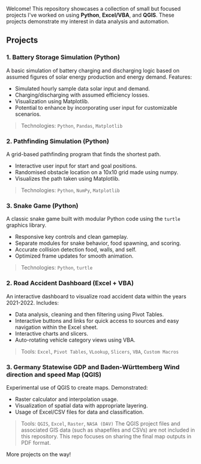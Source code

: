  
Welcome! This repository showcases a collection of small but focused projects I've worked on using **Python**, **Excel/VBA**, and **QGIS**. These projects demonstrate my interest in data analysis and automation.

## Projects


### 1. Battery Storage Simulation (Python)
A basic simulation of battery charging and discharging logic based on assumed figures of solar energy production and energy demand. 
Features:
- Simulated hourly sample data solar input and demand.
- Charging/discharging with assumed efficiency losses.
- Visualization using Matplotlib.
- Potential to enhance by incorporating user input for customizable scenarios.
> Technologies: `Python`, `Pandas`, `Matplotlib`

### 2. Pathfinding Simulation (Python)
A grid-based pathfinding program that finds the shortest path.  
- Interactive user input for start and goal positions.  
- Randomised obstacle location on a 10x10 grid made using numpy.  
- Visualizes the path taken using Matplotlib. 
> Technologies: `Python`, `NumPy`, `Matplotlib`

### 3. Snake Game (Python)
A classic snake game built with modular Python code using the `turtle` graphics library.  
- Responsive key controls and clean gameplay.
- Separate modules for snake behavior, food spawning, and scoring.  
- Accurate collision detection food, walls, and self.  
- Optimized frame updates for smooth animation.
> Technologies: `Python`, `turtle`


### 2. Road Accident Dashboard (Excel + VBA)
An interactive dashboard to visualize road accident data within the years 2021-2022. 
Includes:
- Data analysis, cleaning and then filtering using Pivot Tables.
- Interactive buttons and links for quick access to sources and easy navigation within the Excel sheet.
- Interactive charts and slicers.
- Auto-rotating vehicle category views using VBA.

> Tools: `Excel`, `Pivot Tables`, `VLookup`, `Slicers`, `VBA`, `Custom Macros`


### 3. Germany Statewise GDP and Baden-Württemberg Wind direction and speed Map (QGIS)
Experimental use of QGIS to create maps. Demonstrated:
- Raster calculator and interpolation usage.
- Visualization of spatial data with appropriate layering.
- Usage of Excel/CSV files for data and classification.
> Tools: `QGIS`, `Excel`, `Raster`, `NASA (DAV)`
The QGIS project files and associated GIS data (such as shapefiles and CSVs) are not included in this repository.
This repo focuses on sharing the final map outputs in PDF format.

More projects on the way!

